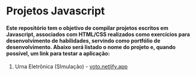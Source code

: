 # Projetos Javascript	

#### Este repositório tem o objetivo de compilar projetos escritos em Javascript, associados com HTML/CSS realizados como exercícios para desenvolvimento de habilidades, servindo como portfólio de desenvolvimento. Abaixo será listado o nome do projeto e, quando possível, um link para testar a aplicação:

1. Urna Eletrônica (SImulação) - [voto.netlify.app](https://voto.netlify.app/)











